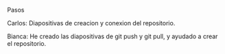 Pasos

Carlos: Diapositivas de creacion y conexion del repositorio.

Bianca: He creado las diapositivas de git push y git pull, y ayudado a crear el repositorio.



